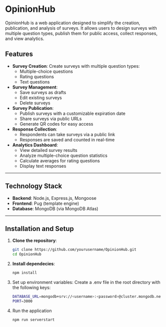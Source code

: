 # OpinionHub

OpinionHub is a web application designed to simplify the creation, publication, and analysis of surveys. It allows users to design surveys with multiple question types, publish them for public access, collect responses, and view analytics.

## Features

- **Survey Creation**: Create surveys with multiple question types:
  - Multiple-choice questions
  - Rating questions
  - Text questions
- **Survey Management**:
  - Save surveys as drafts
  - Edit existing surveys
  - Delete surveys
- **Survey Publication**:
  - Publish surveys with a customizable expiration date
  - Share surveys via public URLs
  - Generate QR codes for easy access
- **Response Collection**:
  - Respondents can take surveys via a public link
  - Responses are saved and counted in real-time
- **Analytics Dashboard**:
  - View detailed survey results
  - Analyze multiple-choice question statistics
  - Calculate averages for rating questions
  - Display text responses

---

## Technology Stack

- **Backend**: Node.js, Express.js, Mongoose
- **Frontend**: Pug (template engine)
- **Database**: MongoDB (via MongoDB Atlas)

---

## Installation and Setup

1. **Clone the repository**:
   ```bash
   git clone https://github.com/yourusername/OpinionHub.git
   cd OpinionHub
   ```

2. **Install dependecies**:
   ```bash
   npm install
   ```
3. Set up environment variables: Create a .env file in the root directory with the following keys:
   ```bash
   DATABASE_URL=mongodb+srv://<username>:<password>@cluster.mongodb.net/OpinionHub?retryWrites=true&w=majority
   PORT=3000
   ```
4. Run the application
   ```bash
   npm run serverstart
   ```
